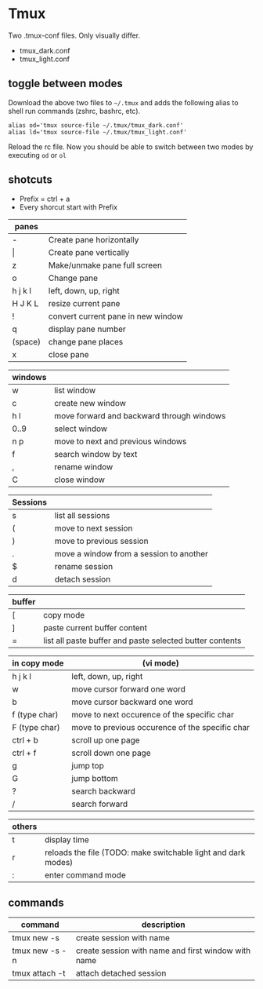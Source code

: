 # Tmux

Two .tmux-conf files. Only visually differ.
* tmux_dark.conf
* tmux_light.conf

## toggle between modes
Download the above two files to `~/.tmux` and adds the following alias to shell run commands (zshrc, bashrc, etc).
``` shell
alias od='tmux source-file ~/.tmux/tmux_dark.conf'
alias ld='tmux source-file ~/.tmux/tmux_light.conf'
```
Reload the rc file. Now you should be able to switch between two modes by executing `od` or `ol`

## shotcuts

* Prefix = ctrl + a
* Every shorcut start with Prefix

| panes    |  |
| -------- | ----------- |
| -        | Create pane horizontally      |
| \|       | Create pane vertically        |
| z        | Make/unmake pane full screen  |
| o        | Change pane                   |
| h j k l  | left, down, up, right         |
| H J K L  | resize current pane           |
| !        | convert current pane in new window |
| q        | display pane number |
| (space)  | change pane places  |
| x        | close pane          |

| windows  |  |
| -------- | ----------- |
| w        | list window |
| c        | create new window |
| h l      | move forward and backward through windows |
| 0..9     | select window
| n p      | move to next and previous windows |
| f        | search window by text |
| ,        | rename window         |
| C        | close window          |


| Sessions |  |
| -------- | ----------- |
| s        | list all sessions        |
| (        | move to next session     |
| )        | move to previous session |
| .        | move a window from a session to another |
| $        | rename session           |
| d        | detach session           |

| buffer   |  |
| -------- | ----------- |
| [        | copy mode   |
| ]        | paste current buffer content |
| =        | list all paste buffer and paste selected butter contents |

| in copy mode | (vi mode) |
| ------------ | --------- |
| h j k l      | left, down, up, right |
| w            | move cursor forward one word  |
| b            | move cursor backward one word |
| f (type char)| move to next occurence of the specific char |
| F (type char)| move to previous occurence of the specific char |
| ctrl + b     | scroll up one page   |
| ctrl + f     | scroll down one page |
| g            | jump top    |
| G            | jump bottom |
| ?            | search backward |
| /            | search forward  |

| others | |
| ------ | --------- |
| t      | display time |
| r      | reloads the file (TODO: make switchable light and dark modes) |
| :      | enter command mode |


## commands

| command | description |
| ------- | ----------- |
| tmux new -s <session>             | create session with name |
| tmux new -s <session> -n <window> | create session with name and first window with name |
| tmux attach -t <session>          | attach detached session |

